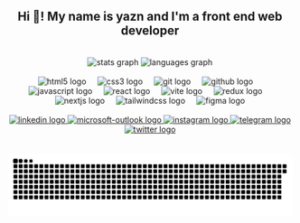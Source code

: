    <h2 align="center">Hi 👋! My name is yazn and I'm a front end web developer</h2>
        <br/>
        <div align="center">
            <img src="https://github-readme-stats.vercel.app/api?username=yazn-108&hide_title=false&hide_rank=false&show_icons=true&include_all_commits=false&count_private=false&disable_animations=false&theme=dracula&locale=en&hide_border=true" height="150" alt="stats graph">
            <img src="https://github-readme-stats.vercel.app/api/top-langs?username=yazn-108&locale=en&hide_title=false&layout=compact&card_width=320&langs_count=5&theme=dracula&hide_border=true" height="150" alt="languages graph">
        </div>
        <br/>
        <div align="center">
            <img src="https://cdn.jsdelivr.net/gh/devicons/devicon/icons/html5/html5-original.svg" height="30" alt="html5 logo">
            <img width="12">
            <img src="https://cdn.jsdelivr.net/gh/devicons/devicon/icons/css3/css3-original.svg" height="30" alt="css3 logo">
            <img width="12">
            <img src="https://cdn.jsdelivr.net/gh/devicons/devicon/icons/git/git-original.svg" height="30" alt="git logo">
            <img width="12">
            <img src="https://skillicons.dev/icons?i=github" height="30" alt="github logo">
            <img width="12">
            <img src="https://cdn.jsdelivr.net/gh/devicons/devicon/icons/javascript/javascript-original.svg" height="30" alt="javascript logo">
            <img width="12">
            <img src="https://cdn.jsdelivr.net/gh/devicons/devicon/icons/react/react-original.svg" height="30" alt="react logo">
            <img width="12">
            <img src="https://skillicons.dev/icons?i=vite" height="30" alt="vite logo">
            <img width="12">
            <img src="https://cdn.jsdelivr.net/gh/devicons/devicon/icons/redux/redux-original.svg" height="30" alt="redux logo">
            <img width="12">
            <img src="https://cdn.jsdelivr.net/gh/devicons/devicon/icons/nextjs/nextjs-original.svg" height="30" alt="nextjs logo">
            <img width="12">
            <img src="https://cdn.simpleicons.org/tailwindcss/06B6D4" height="30" alt="tailwindcss logo">
            <img width="12">
            <img src="https://cdn.jsdelivr.net/gh/devicons/devicon/icons/figma/figma-original.svg" height="30" alt="figma logo">
        </div>
        <br/>
        <div align="center">
            <a href="https://www.linkedin.com/in/yazn-frontEnd/">
                <img src="https://img.shields.io/static/v1?message=LinkedIn&logo=linkedin&label=&color=0077B5&logoColor=white&labelColor=&style=for-the-badge" height="35" alt="linkedin logo">
            </a>
            <a href="mailto:yazn_108@outlook.sa">
                <img src="https://img.shields.io/static/v1?message=Outlook&logo=microsoft-outlook&label=&color=0078D4&logoColor=white&labelColor=&style=for-the-badge" height="35" alt="microsoft-outlook logo">
            </a>
            <a href="https://www.instagram.com/yazn_108/">
                <img src="https://img.shields.io/static/v1?message=Instagram&logo=instagram&label=&color=E4405F&logoColor=white&labelColor=&style=for-the-badge" height="35" alt="instagram logo">
            </a>
            <a href="https://t.me/yazn_108">
                <img src="https://img.shields.io/static/v1?message=Telegram&logo=telegram&label=&color=2CA5E0&logoColor=white&labelColor=&style=for-the-badge" height="35" alt="telegram logo">
            </a>
            <a href="https://twitter.com/yazn_108">
                <img src="https://img.shields.io/static/v1?message=Twitter&logo=twitter&label=&color=1DA1F2&logoColor=white&labelColor=&style=for-the-badge" height="35" alt="twitter logo">
            </a>
        </div>
        <br/>
        <br clear="both">
        <img src="https://raw.githubusercontent.com/yazn-108/yazn-108/36efdb9231c033b764b6b2e473550af8d7a1d88c/snake.svg" alt="Snake animation">
        <br/>
